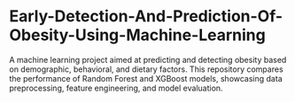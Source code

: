 # Early-Detection-And-Prediction-Of-Obesity-Using-Machine-Learning
A machine learning project aimed at predicting and detecting obesity based on demographic, behavioral, and dietary factors. This repository compares the performance of Random Forest and XGBoost models, showcasing data preprocessing, feature engineering, and model evaluation.

